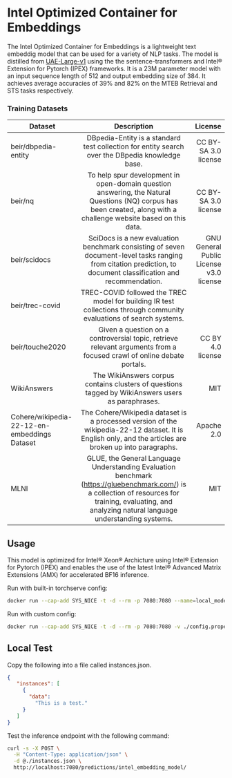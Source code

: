 # Intel Optimized Container for Embeddings
The Intel Optimized Container for Embeddings is a lightweight text embeddig model that can be used for a variety of NLP tasks. The model is distilled from [UAE-Large-v1](https://huggingface.co/WhereIsAI/UAE-Large-V1) using the the sentence-transformers and Intel&reg; Extension for Pytorch (IPEX) frameworks. It is a 23M parameter model with an input sequence length of 512 and output embedding size of 384. It achieves average accuracies of 39% and 82% on the MTEB Retrieval and STS tasks respectively.

### Training Datasets

| Dataset       | Description           | License  |
| ------------- |:-------------:| -----:|
| beir/dbpedia-entity      | DBpedia-Entity is a standard test collection for entity search over the DBpedia knowledge base.  | CC BY-SA 3.0 license |
| beir/nq      | To help spur development in open-domain question answering, the Natural Questions (NQ) corpus has been created, along with a challenge website based on this data.       |   CC BY-SA 3.0 license |
| beir/scidocs | SciDocs is a new evaluation benchmark consisting of seven document-level tasks ranging from citation prediction, to document classification and recommendation.       |    GNU General Public License v3.0 license  |
| beir/trec-covid | TREC-COVID followed the TREC model for building IR test collections through community evaluations of search systems.       |     |
| beir/touche2020 | Given a question on a controversial topic, retrieve relevant arguments from a focused crawl of online debate portals.      |    CC BY 4.0 license  |
| WikiAnswers | The WikiAnswers corpus contains clusters of questions tagged by WikiAnswers users as paraphrases.       |    MIT |
| Cohere/wikipedia-22-12-en-embeddings Dataset  | The Cohere/Wikipedia dataset is a processed version of the wikipedia-22-12 dataset. It is English only, and the articles are broken up into paragraphs.       |    Apache 2.0  |
| MLNI  | GLUE, the General Language Understanding Evaluation benchmark (https://gluebenchmark.com/) is a collection of resources for training, evaluating, and analyzing natural language understanding systems.       |    MIT |

## Usage
This model is optimized for Intel&reg; Xeon&reg; Archicture using Intel&reg; Extension for Pytorch (IPEX) and enables the use of the latest Intel&reg; Advanced Matrix Extensions (AMX) for accelerated BF16 inference.

Run with built-in torchserve config:
```bash
docker run --cap-add SYS_NICE -t -d --rm -p 7080:7080 --name=local_model $IMAGE_NAME

```

Run with custom config:
```bash
docker run --cap-add SYS_NICE -t -d --rm -p 7080:7080 -v ./config.properties:/home/ubuntu/config.properties --name=local_model $IMAGE_NAME
```

## Local Test
Copy the following into a file called instances.json.
```json
{ 
   "instances": [
     { 
       "data":
         "This is a test."
     }
   ]
}
```

Test the inference endpoint with the following command:
```bash
curl -s -X POST \
  -H "Content-Type: application/json" \
  -d @./instances.json \
  http://localhost:7080/predictions/intel_embedding_model/
```


